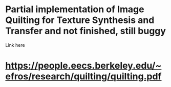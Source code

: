 # Partial implementation of **Image Quilting for Texture Synthesis and Transfer** and not finished, still buggy

Link here

# https://people.eecs.berkeley.edu/~efros/research/quilting/quilting.pdf
